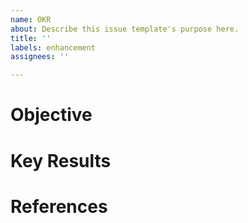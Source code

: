```yaml
---
name: OKR
about: Describe this issue template's purpose here.
title: ''
labels: enhancement
assignees: ''

---
```


# Objective


# Key Results

# References

